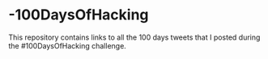 # -100DaysOfHacking
This repository contains links to all the 100 days tweets that I posted during the #100DaysOfHacking challenge.
